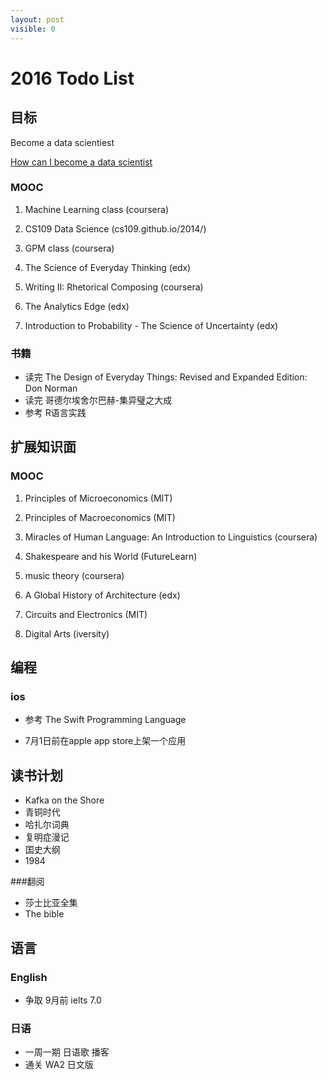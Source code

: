 ```yaml
---
layout: post
visible: 0
---
```


# 2016 Todo List


## 目标
Become a data scientiest

[How can I become a data scientist](https://www.quora.com/I-want-to-become-a-data-analyst-but-Im-not-good-at-math-What-should-I-do)

### MOOC

1. Machine Learning class (coursera)

2. CS109 Data Science (cs109.github.io/2014/)

3. GPM class  (coursera)

4. The Science of Everyday Thinking (edx)

5. Writing II: Rhetorical Composing (coursera)

6. The Analytics Edge (edx)

7. Introduction to Probability - The Science of Uncertainty (edx)

### 书籍

* 读完 The Design of Everyday Things: Revised and Expanded Edition: Don Norman
* 读完 哥德尔埃舍尔巴赫-集异璧之大成
* 参考 R语言实践

## 扩展知识面

### MOOC

1. Principles of Microeconomics (MIT)

2. Principles of Macroeconomics (MIT)

3. Miracles of Human Language: An Introduction to Linguistics (coursera)

4. Shakespeare and his World (FutureLearn)

5. music theory (coursera)

6. A Global History of Architecture  (edx)

7. Circuits and Electronics (MIT)

8. Digital Arts (iversity)

## 编程

### ios

* 参考 The Swift Programming Language

* 7月1日前在apple app store上架一个应用


## 读书计划

* Kafka on the Shore
* 青铜时代
* 哈扎尔词典
* 复明症漫记
* 国史大纲
* 1984

###翻阅
* 莎士比亚全集
* The bible

## 语言

### English

* 争取 9月前 ielts 7.0

### 日语

* 一周一期 日语歌 播客
* 通关 WA2 日文版
